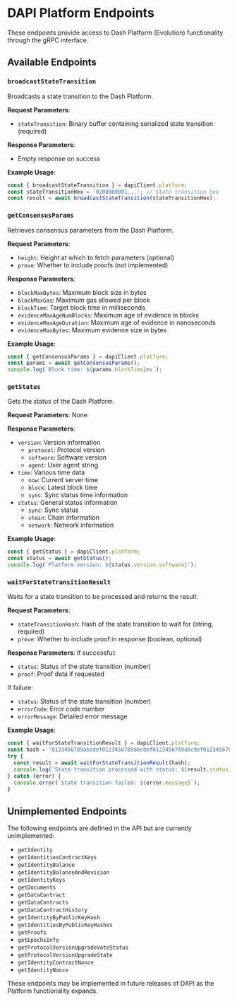 # DAPI Platform Endpoints

These endpoints provide access to Dash Platform (Evolution) functionality through the gRPC interface.

## Available Endpoints

### `broadcastStateTransition`

Broadcasts a state transition to the Dash Platform.

**Request Parameters**:
- `stateTransition`: Binary buffer containing serialized state transition (required)

**Response Parameters**: 
- Empty response on success

**Example Usage**:
```javascript
const { broadcastStateTransition } = dapiClient.platform;
const stateTransitionHex = '0200000001...'; // State transition hex
const result = await broadcastStateTransition(stateTransitionHex);
```

### `getConsensusParams`

Retrieves consensus parameters from the Dash Platform.

**Request Parameters**:
- `height`: Height at which to fetch parameters (optional)
- `prove`: Whether to include proofs (not implemented)

**Response Parameters**:
- `blockMaxBytes`: Maximum block size in bytes
- `blockMaxGas`: Maximum gas allowed per block
- `blockTime`: Target block time in milliseconds
- `evidenceMaxAgeNumBlocks`: Maximum age of evidence in blocks
- `evidenceMaxAgeDuration`: Maximum age of evidence in nanoseconds
- `evidenceMaxBytes`: Maximum evidence size in bytes

**Example Usage**:
```javascript
const { getConsensusParams } = dapiClient.platform;
const params = await getConsensusParams();
console.log(`Block time: ${params.blockTime}ms`);
```

### `getStatus`

Gets the status of the Dash Platform.

**Request Parameters**: None

**Response Parameters**:
- `version`: Version information
  - `protocol`: Protocol version
  - `software`: Software version
  - `agent`: User agent string
- `time`: Various time data
  - `now`: Current server time
  - `block`: Latest block time
  - `sync`: Sync status time information
- `status`: General status information
  - `sync`: Sync status
  - `chain`: Chain information
  - `network`: Network information

**Example Usage**:
```javascript
const { getStatus } = dapiClient.platform;
const status = await getStatus();
console.log(`Platform version: ${status.version.software}`);
```

### `waitForStateTransitionResult`

Waits for a state transition to be processed and returns the result.

**Request Parameters**:
- `stateTransitionHash`: Hash of the state transition to wait for (string, required)
- `prove`: Whether to include proof in response (boolean, optional)

**Response Parameters**:
If successful:
- `status`: Status of the state transition (number)
- `proof`: Proof data if requested

If failure:
- `status`: Status of the state transition (number)
- `errorCode`: Error code number
- `errorMessage`: Detailed error message

**Example Usage**:
```javascript
const { waitForStateTransitionResult } = dapiClient.platform;
const hash = '0123456789abcdef0123456789abcdef0123456789abcdef0123456789abcdef';
try {
  const result = await waitForStateTransitionResult(hash);
  console.log(`State transition processed with status: ${result.status}`);
} catch (error) {
  console.error(`State transition failed: ${error.message}`);
}
```

## Unimplemented Endpoints

The following endpoints are defined in the API but are currently unimplemented:

- `getIdentity`
- `getIdentitiesContractKeys`
- `getIdentityBalance`
- `getIdentityBalanceAndRevision`
- `getIdentityKeys`
- `getDocuments`
- `getDataContract`
- `getDataContracts`
- `getDataContractHistory`
- `getIdentityByPublicKeyHash`
- `getIdentitiesByPublicKeyHashes`
- `getProofs`
- `getEpochsInfo`
- `getProtocolVersionUpgradeVoteStatus`
- `getProtocolVersionUpgradeState`
- `getIdentityContractNonce`
- `getIdentityNonce`

These endpoints may be implemented in future releases of DAPI as the Platform functionality expands.